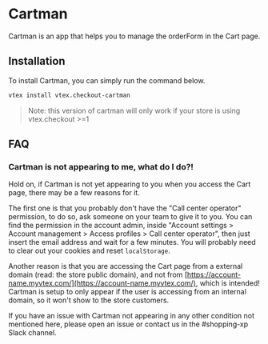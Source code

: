 # Cartman

Cartman is an app that helps you to manage the orderForm in the Cart page.

## Installation

To install Cartman, you can simply run the command below.

```sh
vtex install vtex.checkout-cartman
```

> Note: this version of cartman will only work if your store is using vtex.checkout >=1

## FAQ

### Cartman is not appearing to me, what do I do?!

Hold on, if Cartman is not yet appearing to you when you access the Cart page, there may
be a few reasons for it.

The first one is that you probably don't have the "Call center operator" permission, to
do so, ask someone on your team to give it to you. You can find the permission in the account
admin, inside "Account settings > Account management > Access profiles > Call center operator",
then just insert the email address and wait for a few minutes. You will probably need to clear
out your cookies and reset `localStorage`.

Another reason is that you are accessing the Cart page from a external domain (read: the store
public domain), and not from [https://account-name.myvtex.com/](https://account-name.myvtex.com/),
which is intended! Cartman is setup to only appear if the user is accessing from an internal
domain, so it won't show to the store customers.

If you have an issue with Cartman not appearing in any other condition not mentioned here, please
open an issue or contact us in the #shopping-xp Slack channel.
